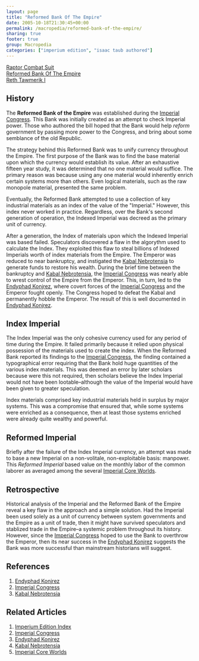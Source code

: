 ```yaml
---
layout: page
title: "Reformed Bank Of The Empire"
date: 2005-10-18T21:30:45+00:00
permalink: /macropedia/reformed-bank-of-the-empire/
sharing: true
footer: true
group: Macropedia
categories: ["imperium edition", "isaac taub authored"]
---
```


<div class='row'>
	<div class='col-md-4'><a href='/macropedia/raptor-combat-suit'>Raptor Combat Suit</a></div>
	<div class='col-md-4'><a href='/macropedia/reformed-bank-of-the-empire'>Reformed Bank Of The Empire</a></div>
	<div class='col-md-4'><a href='/macropedia/reth-tawmerik-i'>Reth Tawmerik I</a></div>
</div>




## History

The **Reformed Bank of the Empire** was established during the [Imperial Congress](/macropedia/imperial-congress). This Bank was initially created as an attempt to check Imperial power. Those who authored the bill hoped that the Bank would help *reform* government by passing more power to the Congress, and bring about some semblance of the old Republic.

The strategy behind this Reformed Bank was to unify currency throughout the Empire. The first purpose of the Bank was to find the base material upon which the currency would establish its value. After an exhaustive fifteen year study, it was determined that no one material would suffice. The primary reason was because using any one material would inherently enrich certain systems more than others. Even logical materials, such as the raw monopole material, presented the same problem.

Eventually, the Reformed Bank attempted to use a collection of key industrial materials as an index of the value of the "Imperial." However, this index never worked in practice. Regardless, over the Bank's second generation of operation, the Indexed Imperial was decreed as the primary unit of currency.

After a generation, the Index of materials upon which the Indexed Imperial was based failed. Speculators discovered a flaw in the algorythm used to calculate the Index. They exploited this flaw to steal billions of Indexed Imperials worth of index materials from the Empire. The Emperor was reduced to near bankruptcy, and instigated the [Kabal Nebrotensia](/macropedia/kabal-nebrotensia) to generate funds to restore his wealth. During the brief time between the bankruptcy and [Kabal Nebrotensia](/macropedia/kabal-nebrotensia), the [Imperial Congress](/macropedia/imperial-congress) was nearly able to wrest control of the Empire from the Emperor. This, in turn, led to the [Endyphad Konjrez](/macropedia/endyphad-konjrez), where covert forces of the [Imperial Congress](/macropedia/imperial-congress) and the Emperor fought openly. The Congress hoped to defeat the Kabal and permanently hobble the Emperor. The result of this is well documented in [Endyphad Konjrez](/macropedia/endyphad-konjrez).

## Index Imperial

The Index Imperial was the only cohesive currency used for any period of time during the Empire. It failed primarily because it relied upon physical possession of the materials used to create the index. When the Reformed Bank reported its findings to the [Imperial Congress](/macropedia/imperial-congress), the finding contained a typographical error requiring that the Bank hold huge quantities of the various index materials. This was deemed an error by later scholars because were this not required, then scholars believe the Index Imperial would not have been lootable&ndash;although the value of the Imperial would have been given to greater speculation.

Index materials comprised key industrial materials held in surplus by major systems. This was a compromise that ensured that, while some systems were enriched as a consequence, then at least those systems enriched were already quite wealthy and powerful.

## Reformed Imperial

Briefly after the failure of the Index Imperial currency, an attempt was made to base a new Imperial on a non-volitale, non-exploitable basis: manpower. This *Reformed Imperial* based value on the monthly labor of the common laborer as averaged among the several [Imperial Core Worlds](/macropedia/imperial-core-worlds).

## Retrospective

Historical analysis of the Imperial and the Reformed Bank of the Empire reveal a key flaw in the approach and a simple solution. Had the Imperial been used solely as a unit of currency between system governments and the Empire as a unit of trade, then it might have survived speculators and stablized trade in the Empire&ndash;a systemic problem throughout its history. However, since the [Imperial Congress](/macropedia/imperial-congress) hoped to use the Bank to overthrow the Emperor, then its near success in the [Endyphad Konjrez](/macropedia/endyphad-konjrez) suggests the Bank was more successful than mainstream historians will suggest.

## References
1. [Endyphad Konjrez](/macropedia/endyphad-konjrez)
1. [Imperial Congress](/macropedia/imperial-congress)
1. [Kabal Nebrotensia](/macropedia/kabal-nebrotensia)

## Related Articles

1. [Imperium Edition Index](/macropedia/imperium-edition-index)
2. [Imperial Congress](/macropedia/imperial-congress)
3. [Endyphad Konjrez](/macropedia/endyphad-konjrez)
4. [Kabal Nebrotensia](/macropedia/kabal-nebrotensia)
5. [Imperial Core Worlds](/macropedia/imperial-core-worlds)



 
